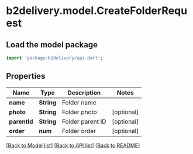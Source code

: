 # b2delivery.model.CreateFolderRequest

## Load the model package
```dart
import 'package:b2delivery/api.dart';
```

## Properties
Name | Type | Description | Notes
------------ | ------------- | ------------- | -------------
**name** | **String** | Folder name | 
**photo** | **String** | Folder photo | [optional] 
**parentId** | **String** | Folder parent ID | [optional] 
**order** | **num** | Folder order | [optional] 

[[Back to Model list]](../README.md#documentation-for-models) [[Back to API list]](../README.md#documentation-for-api-endpoints) [[Back to README]](../README.md)


